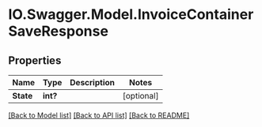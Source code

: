 # IO.Swagger.Model.InvoiceContainerSaveResponse
## Properties

Name | Type | Description | Notes
------------ | ------------- | ------------- | -------------
**State** | **int?** |  | [optional] 

[[Back to Model list]](../README.md#documentation-for-models) [[Back to API list]](../README.md#documentation-for-api-endpoints) [[Back to README]](../README.md)

